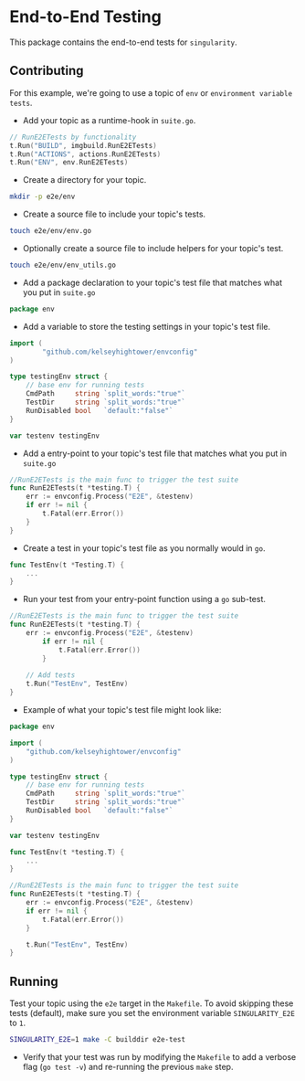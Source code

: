 # End-to-End Testing

This package contains the end-to-end tests for `singularity`.

## Contributing

For this example, we're going to use a topic of `env` or
`environment variable tests`.

- Add your topic as a runtime-hook in `suite.go`.

```go
// RunE2ETests by functionality
t.Run("BUILD", imgbuild.RunE2ETests)
t.Run("ACTIONS", actions.RunE2ETests)
t.Run("ENV", env.RunE2ETests)
```

- Create a directory for your topic.

```sh
mkdir -p e2e/env
```

- Create a source file to include your topic's tests.

```sh
touch e2e/env/env.go
```

- Optionally create a source file to include helpers for your topic's test.

```sh
touch e2e/env/env_utils.go
```

- Add a package declaration to your topic's test file that matches what you put
  in `suite.go`

```go
package env
```

- Add a variable to store the testing settings in your topic's test file.

```go
import (
        "github.com/kelseyhightower/envconfig"
)

type testingEnv struct {
	// base env for running tests
	CmdPath     string `split_words:"true"`
	TestDir     string `split_words:"true"`
	RunDisabled bool   `default:"false"`
}

var testenv testingEnv
```

- Add a entry-point to your topic's test file that matches what you put in
  `suite.go`

```go
//RunE2ETests is the main func to trigger the test suite
func RunE2ETests(t *testing.T) {
	err := envconfig.Process("E2E", &testenv)
	if err != nil {
		t.Fatal(err.Error())
	}
}
```

- Create a test in your topic's test file as you normally would in `go`.

```go
func TestEnv(t *Testing.T) {
	...
}
```

- Run your test from your entry-point function using a `go` sub-test.

```go
//RunE2ETests is the main func to trigger the test suite
func RunE2ETests(t *testing.T) {
	err := envconfig.Process("E2E", &testenv)
        if err != nil {
        	t.Fatal(err.Error())
        }
        
	// Add tests
	t.Run("TestEnv", TestEnv)
}
```

- Example of what your topic's test file might look like:

```go
package env 

import (
	"github.com/kelseyhightower/envconfig"
)

type testingEnv struct {
	// base env for running tests
	CmdPath     string `split_words:"true"`
	TestDir     string `split_words:"true"`
	RunDisabled bool   `default:"false"`
}

var testenv testingEnv

func TestEnv(t *testing.T) {
	...
}

//RunE2ETests is the main func to trigger the test suite
func RunE2ETests(t *testing.T) {
	err := envconfig.Process("E2E", &testenv)
	if err != nil {
		t.Fatal(err.Error())
	}

	t.Run("TestEnv", TestEnv)
}
```

## Running

Test your topic using the `e2e` target in the `Makefile`. To avoid skipping
these tests (default), make sure you set the environment variable
`SINGULARITY_E2E` to `1`.

```sh
SINGULARITY_E2E=1 make -C builddir e2e-test
```

- Verify that your test was run by modifying the `Makefile` to add a verbose
  flag (`go test -v`) and re-running the previous `make` step.
